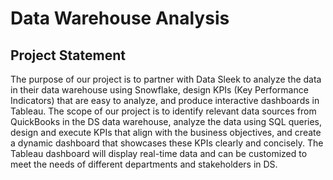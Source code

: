 # Data Warehouse Analysis

## Project Statement
The purpose of our project is to partner with Data Sleek to analyze the data in their data warehouse using Snowflake, design KPIs (Key Performance Indicators) that are easy to analyze, and produce interactive dashboards in Tableau. The scope of our project is to identify relevant data sources from QuickBooks in the DS data warehouse, analyze the data using SQL queries, design and execute KPIs that align with the business objectives, and create a dynamic dashboard that showcases these KPIs clearly and concisely. The Tableau dashboard will display real-time data and can be customized to meet the needs of different departments and stakeholders in DS.
 
